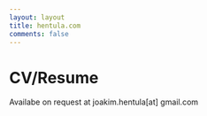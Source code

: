 ```yaml
---
layout: layout
title: hentula.com
comments: false
---
```


# CV/Resume

Availabe on request at joakim.hentula[at] gmail.com

